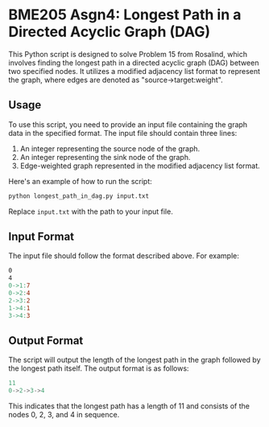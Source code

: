 # BME205 Asgn4: Longest Path in a Directed Acyclic Graph (DAG)

This Python script is designed to solve Problem 15 from Rosalind, which involves finding the longest path in a directed acyclic graph (DAG) between two specified nodes. It utilizes a modified adjacency list format to represent the graph, where edges are denoted as "source->target:weight".

## Usage

To use this script, you need to provide an input file containing the graph data in the specified format. The input file should contain three lines:

1. An integer representing the source node of the graph.
2. An integer representing the sink node of the graph.
3. Edge-weighted graph represented in the modified adjacency list format.

Here's an example of how to run the script:

```bash
python longest_path_in_dag.py input.txt
```

Replace `input.txt` with the path to your input file.

## Input Format

The input file should follow the format described above. For example:

```makefile
0
4
0->1:7
0->2:4
2->3:2
1->4:1
3->4:3
```

## Output Format

The script will output the length of the longest path in the graph followed by the longest path itself. The output format is as follows:

```rust
11
0->2->3->4
```

This indicates that the longest path has a length of 11 and consists of the nodes 0, 2, 3, and 4 in sequence.